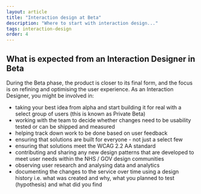 ```yaml
---
layout: article
title: "Interaction design at Beta"
description: "Where to start with interaction design..."
tags: interaction-design
order: 4
---
```


## What is expected from an Interaction Designer in Beta

During the Beta phase, the product is closer to its final form, and the focus is on refining and optimising the user experience. As an Interaction Designer, you might be involved in:

- taking your best idea from alpha and start building it for real with a select group of users (this is known as Private Beta)
- working with the team to decide whether changes need to be usability tested or can be shipped and measured
- helping track down work to be done based on user feedback
- ensuring that solutions are built for everyone - not just a select few
- ensuring that solutions meet the WCAG 2.2 AA standard
- contributing and sharing any new design patterns that are developed to meet user needs within the NHS / GOV design communities
- observing user research and analysing data and analytics
- documenting the changes to the service over time using a design history i.e. what was created and why, what you planned to test (hypothesis) and what did you find